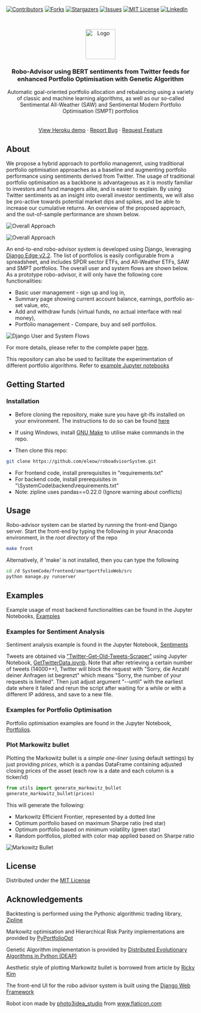 [![Contributors][contributors-shield]][contributors-url]
[![Forks][forks-shield]][forks-url]
[![Stargazers][stars-shield]][stars-url]
[![Issues][issues-shield]][issues-url]
[![MIT License][license-shield]][license-url]
[![LinkedIn][linkedin-shield]][linkedin-url]

<!-- PROJECT LOGO -->
<br />
<p align="center">
  <a href="https://github.com/eleow/roboadvisorSystem">
    <img src="_misc/logo.png" alt="Logo" width="80" height="80">
  </a>

  <h3 align="center">Robo-Advisor using BERT sentiments from Twitter feeds for enhanced Portfolio Optimisation with Genetic Algorithm</h3>

  <p align="center">
    Automatic goal-oriented portfolio allocation and rebalancing using a variety of classic and machine learning algorithms, as well as our so-called Sentimental All-Weather (SAW) and Sentimental Modern Portfolio Optimisation (SMPT) portfolios
    <br />
    <br />
    <br />
    <a href="https://smartportfolioadvisor.herokuapp.com/">View Heroku demo</a>
    ·
    <a href="https://github.com/eleow/roboadvisorSystem/issues">Report Bug</a>
    ·
    <a href="https://github.com/eleow/roboadvisorSystem/issues">Request Feature</a>
  </p>
</p>

## About

We propose a hybrid approach to portfolio managemnt, using traditional portfolio optimisation approaches as a baseline and augmenting portfolio performance using sentiments derived from Twitter. The usage of traditional portfolio optimisation as a backbone is advantageous as it is mostly familiar to investors and fund managers alike, and is easier to explain. By using Twitter sentiments as an insight into overall investor sentiments, we will also be pro-active towards potential market dips and spikes, and be able to increase our cumulative returns. An overview of the proposed approach, and the out-of-sample performance are shown below.

![Overall Approach](_misc/figure_overall_architecture.png)

![Overall Approach](_misc/figure_saw.png)

An end-to-end robo-advisor system is developed using Django, leveraging [Django Edge v2.2](https://django-edge.readthedocs.io/en/latest/). The list of portfolios is easily configurable from a spreadsheet, and includes SPDR
sector ETFs, and All-Weather ETFs, SAW and SMPT portfolios. The overall user and system flows are shown below. As a prototype robo-advisor, it will only have the following core functionalities:

- Basic user management - sign up and log in,
- Summary page showing current account balance, earnings, portfolio as-
set value, etc,
- Add and withdraw funds (virtual funds, no actual interface with real money),
- Portfolio management - Compare, buy and sell portfolios.

![Django User and System Flows](_misc/figure_django_architecture.png)

For more details, please refer to the complete paper [here](https://www.sciencedirect.com/science/article/pii/S0957417421005017).

This repository can also be used to facilitate the experimentation of different portfolio algorithms. Refer to [example Jupyter notebooks](https://github.com/eleow/roboadvisorSystem/blob/master/SystemCode/backend/notebooks)


## Getting Started

### Installation

* Before cloning the repository, make sure you have git-lfs installed on your environment. The instructions to do so can be found [here](https://help.github.com/en/github/managing-large-files/installing-git-large-file-storage)

* If using Windows, install [GNU Make](https://www.gnu.org/software/make/) to utilise make commands in the repo.
* Then clone this repo:

```sh
git clone https://github.com/eleow/roboadvisorSystem.git
```

* For frontend code, install prerequisites in "requirements.txt"
* For backend code, install prerequisites in "\SystemCode\backend\requirements.txt"
* Note: zipline uses pandas==0.22.0 (Ignore warning about conflicts)

## Usage

Robo-advisor system can be started by running the front-end Django server. Start the front-end by typing the following in your Anaconda environment, in the *root directory* of the repo

```bash
make front
```

Alternatively, if 'make' is not installed, then you can type the following

```bash
cd /d SystemCode/frontend/smartportfolioWeb/src
python manage.py runserver
```

## Examples

Example usage of most backend functionalities can be found in the Jupyter Notebooks, [Examples](https://github.com/eleow/roboadvisorSystem/blob/master/SystemCode/backend/notebooks)

### Examples for Sentiment Analysis

Sentiment analysis example is found in the Jupyter Notebook, [Sentiments](https://github.com/eleow/roboadvisorSystem/blob/master/SystemCode/backend/notebooks/Sentiments.ipynb)

Tweets are obtained via ["Twitter-Get-Old-Tweets-Scraper"](https://github.com/eleow/Twitter-Get-Old-Tweets-Scraper) using Jupyter Notebook, [GetTwitterData.ipynb](https://github.com/eleow/roboadvisorSystem/blob/master/SystemCode/backend/notebooks/GetTwitterData.ipynb). Note that after retrieving a certain number of tweets (14000++), Twitter will block the request with "Sorry, die Anzahl deiner Anfragen ist begrenzt" which means "Sorry, the number of your requests is limited". Then just adjust argument "--until" with the earliest date where it failed and rerun the script after waiting for a while or with a different IP address, and save to a new file.

### Examples for Portfolio Optimisation

Portfolio optimisation examples are found in the Jupyter Notebook, [Portfolios](https://github.com/eleow/roboadvisorSystem/blob/master/SystemCode/backend/notebooks/Portfolios.ipynb).

### Plot Markowitz bullet

Plotting the Markowitz bullet is a *simple one-liner* (using default settings) by just providing _prices_, which is a pandas DataFrame containing adjusted closing prices of the asset (each row is a date and each column is a ticker/id)

```python
from utils import generate_markowitz_bullet
generate_markowitz_bullet(prices)

```

This will generate the following:

* Markowitz Efficient Frontier, represented by a dotted line
* Optimum portfolio based on maximum Sharpe ratio (red star)
* Optimum portfolio based on minimum volatility (green star)
* Random portfolios, plotted with color map applied based on Sharpe ratio

![Markowitz Bullet](_misc/MarkowitzBullet.png)


## License

Distributed under the [MIT License](LICENSE)

## Acknowledgements

Backtesting is performed using the Pythonic algorithmic trading library, [Zipline](https://www.zipline.io/)

Markowitz optimisation and Hierarchical Risk Parity implementations are provided by [PyPortfolioOpt](https://pyportfolioopt.readthedocs.io/en/latest/)

Genetic Algorithm implementation is provided by [Distributed Evolutionary Algorithms in Python (DEAP)](https://deap.readthedocs.io/en/master/)

Aesthetic style of plotting Markowitz bullet is borrowed from article by [Ricky Kim](https://towardsdatascience.com/efficient-frontier-portfolio-optimisation-in-python-e7844051e7f)

The front-end UI for the robo advisor system is built using the [Django Web Framework](https://www.djangoproject.com/)

<div>Robot icon made by <a href="https://www.flaticon.com/authors/photo3idea-studio" title="photo3idea_studio">photo3idea_studio</a> from <a href="https://www.flaticon.com/" title="Flaticon">www.flaticon.com</a></div>


<!-- MARKDOWN LINKS & IMAGES -->
<!-- https://www.markdownguide.org/basic-syntax/#reference-style-links -->
[contributors-shield]: https://img.shields.io/github/contributors/eleow/roboadvisorSystem
[contributors-url]: https://github.com/eleow/roboadvisorSystem/graphs/contributors
[forks-shield]: https://img.shields.io/github/forks/eleow/roboadvisorSystem
[forks-url]: https://github.com/eleow/roboadvisorSystem/network/members
[stars-shield]: https://img.shields.io/github/stars/eleow/roboadvisorSystem
[stars-url]: https://github.com/eleow/roboadvisorSystem/stargazers
[issues-shield]: https://img.shields.io/github/issues/eleow/roboadvisorSystem
[issues-url]: https://github.com/eleow/roboadvisorSystem/issues
[license-shield]: https://img.shields.io/github/license/eleow/roboadvisorSystem
[license-url]: https://github.com/eleow/roboadvisorSystem/blob/master/LICENSE
[linkedin-shield]: https://img.shields.io/badge/-LinkedIn-black.svg?style=flat-square&logo=linkedin&colorB=555
[linkedin-url]: https://linkedin.com/in/edmundleow
[product-screenshot]: images/screenshot.png

